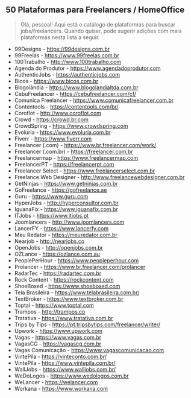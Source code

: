 ## 50 Plataformas para Freelancers / HomeOffice

> Olá, pessoal! Aqui está o catálogo de plataformas para buscar jobs/freelancers. Quando quiser, pode sugerir adições com mais plataformas nesta lista a seguir.

- 99Designs - https://99designs.com.br
- 99Freelas - https://www.99freelas.com.br
- 100Trabalho - http://www.100trabalho.com
- Agenda do Produtor - https://www.agendadoprodutor.com
- AuthenticJobs - https://authenticjobs.com
- Bicos - https://www.bicos.com.br
- Blogolândia - https://www.blogolandialtda.com.br
- CebuFreelancer - https://cebufreelancer.com/cf/
- Comunica Freelancer - https://www.comunicafreelancer.com.br
- Contentools - https://contentools.com/br/
- Coroflot - http://www.coroflot.com
- Crowd - https://crowd.br.com
- CrowdSpring - https://www.crowdspring.com
- Evoluria - https://www.evoluria.com.br
- Fiverr - https://www.fiverr.com
- Freelancer (.com) - https://www.br.freelancer.com/work/
- Freelancer (.com.br) - https://freelancer.com.br
- Freelancermap - https://www.freelancermap.com
- FreelancerPT - https://freelancerpt.com
- Freelancer Select - https://www.freelancerselect.com.br
- Freelance Web Designer - http://www.freelancewebdesigner.com.br
- GetNinjas - https://www.getninjas.com.br
- GoFreelance - https://gofreelance.ae
- Guru - https://www.guru.com
- HyperJobs - http://hyperconsultor.com.br
- IguanaFix - https://www.iguanafix.com.br
- ITJobs - https://www.itjobs.pt
- Joomlancers - http://www.joomlancers.com
- LancerFY - https://www.lancerfy.com
- Meu Redator - https://meuredator.com.br
- Nearjob - http://nearjobs.co
- OpenJobs - http://openjobs.com.br
- OZLance - https://ozlance.com.au
- PeoplePerHour - https://www.peopleperhour.com
- Prolancer - https://www.br.freelancer.com/prolancer
- RadarTec - https://radartec.com.br
- Rock Content - https://rockcontent.com
- ShoeBoxed - https://www.shoeboxed.com
- Tela Brasileira - https://www.telabrasileira.com.br/
- TextBroker - https://www.textbroker.com.br
- Toptal - https://www.toptal.com
- Trampos - http://trampos.co
- Tratativa - https://www.tratativa.com.br
- Trips by Tips - https://pt.tripsbytips.com/freelancer/writer/
- Upwork - https://www.upwork.com
- Vagas - https://www.vagas.com.br
- VagasCG - https://vagascg.com.br
- Vagas Comunicação - https://www.vagascomunicacao.com
- VintePila - https://vinteconto.com.br/
- VintePila - https://www.vintepila.com.br/
- WallJobs - https://www.walljobs.com.br/
- WeDoLogos - https://www.wedologos.com.br
- WeLancer - https://welancer.com
- Workana - https://www.workana.com
